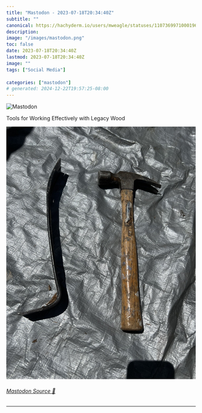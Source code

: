 ```yaml
---
title: "Mastodon - 2023-07-18T20:34:40Z"
subtitle: ""
canonical: https://hachyderm.io/users/mweagle/statuses/110736997100019659
description:
image: "/images/mastodon.png"
toc: false
date: 2023-07-18T20:34:40Z
lastmod: 2023-07-18T20:34:40Z
image: ""
tags: ["Social Media"]

categories: ["mastodon"]
# generated: 2024-12-22T19:57:25-08:00
---
```

![Mastodon](/images/mastodon.png)

<p>Tools for Working Effectively with Legacy Wood</p>

![](7c6e85f19da713b8.jpeg)

###### [Mastodon Source 🐘](https://hachyderm.io/@mweagle/110736997100019659)

___
